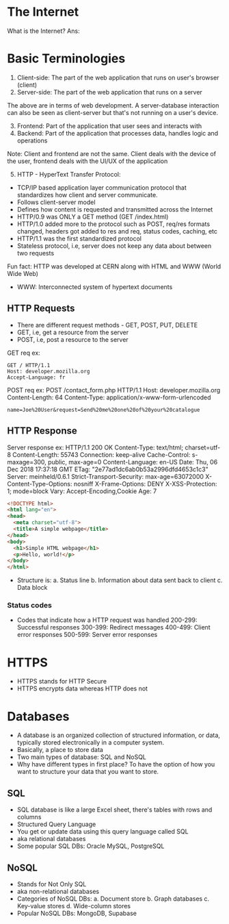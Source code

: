 # The Internet

What is the Internet?
Ans: 

# Basic Terminologies

1. Client-side: The part of the web application that runs on user's browser (client)
2. Server-side: The part of the web application that runs on a server

The above are in terms of web development. A server-database interaction can also be seen as client-server but that's not running on a user's device.

3. Frontend: Part of the application that user sees and interacts with
4. Backend: Part of the application that processes data, handles logic and operations 

Note: Client and frontend are not the same. Client deals with the device of the user, frontend deals with the UI/UX of the application

5. HTTP - HyperText Transfer Protocol: 
- TCP/IP based application layer communication protocol that standardizes how client and server communicate.
- Follows client-server model
- Defines how content is requested and transmitted across the Internet
- HTTP/0.9 was ONLY a GET method (GET /index.html)
- HTTP/1.0 added more to the protocol such as POST, req/res formats changed, headers got added to res and req, status codes, caching, etc
- HTTP/1.1 was the first standardized protocol
- Stateless protocol, i.e, server does not keep any data about between two requests

Fun fact: HTTP was developed at CERN along with HTML and WWW (World Wide Web)
- WWW: Interconnected system of hypertext documents

## HTTP Requests
- There are different request methods - GET, POST, PUT, DELETE
- GET, i.e, get a resource from the server
- POST, i.e, post a resource to the server

GET req ex:

    GET / HTTP/1.1 
    Host: developer.mozilla.org
    Accept-Language: fr

POST req ex:
    POST /contact_form.php HTTP/1.1
    Host: developer.mozilla.org
    Content-Length: 64
    Content-Type: application/x-www-form-urlencoded

    name=Joe%20User&request=Send%20me%20one%20of%20your%20catalogue

## HTTP Response
Server response ex:
    HTTP/1.1 200 OK
    Content-Type: text/html; charset=utf-8
    Content-Length: 55743
    Connection: keep-alive
    Cache-Control: s-maxage=300, public, max-age=0
    Content-Language: en-US
    Date: Thu, 06 Dec 2018 17:37:18 GMT
    ETag: "2e77ad1dc6ab0b53a2996dfd4653c1c3"
    Server: meinheld/0.6.1
    Strict-Transport-Security: max-age=63072000
    X-Content-Type-Options: nosniff
    X-Frame-Options: DENY
    X-XSS-Protection: 1; mode=block
    Vary: Accept-Encoding,Cookie
    Age: 7

```html
<!DOCTYPE html>
<html lang="en">
<head>
  <meta charset="utf-8">
  <title>A simple webpage</title>
</head>
<body>
  <h1>Simple HTML webpage</h1>
  <p>Hello, world!</p>
</body>
</html>
```

- Structure is:
    a. Status line 
    b. Information about data sent back to client
    c. Data block

### Status codes
- Codes that indicate how a HTTP request was handled
200-299: Successful responses
300-399: Redirect messages
400-499: Client error responses
500-599: Server error responses

# HTTPS
- HTTPS stands for HTTP Secure
- HTTPS encrypts data whereas HTTP does not

# Databases
- A database is an organized collection of structured information, or data, typically stored electronically in a computer system. 
- Basically, a place to store data
- Two main types of database: SQL and NoSQL
- Why have different types in first place? To have the option of how you want to structure your data that you want to store.

## SQL
- SQL database is like a large Excel sheet, there's tables with rows and columns
- Structured Query Language
- You get or update data using this query language called SQL
- aka relational databases
- Some popular SQL DBs: Oracle MySQL, PostgreSQL

## NoSQL
- Stands for Not Only SQL
- aka non-relational databases
- Categories of NoSQL DBs:
    a. Document store
    b. Graph databases
    c. Key-value stores 
    d. Wide-column stores
- Popular NoSQL DBs: MongoDB, Supabase
